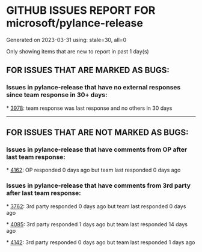 
# GITHUB ISSUES REPORT FOR microsoft/pylance-release


Generated on 2023-03-31 using: stale=30, all=0


Only showing items that are new to report in past 1 day(s)


## FOR ISSUES THAT ARE MARKED AS BUGS:


### Issues in pylance-release that have no external responses since team response in 30+ days:


\* [3978](https://github.com/microsoft/pylance-release/issues/3978 "pylance is too slow when using sklearn. Checking and Analyzing are repeated every time when the file saved (&quot;Long operation: checking:&quot;)"): team response was last response and no others in 30 days

---

## FOR ISSUES THAT ARE NOT MARKED AS BUGS:


### Issues in pylance-release that have comments from OP after last team response:


\* [4162](https://github.com/microsoft/pylance-release/issues/4162 "Pylance does not see installed libraries with the main interpreter selected"): OP responded 0 days ago but team last responded 0 days ago

### Issues in pylance-release that have comments from 3rd party after last team response:


\* [3762](https://github.com/microsoft/pylance-release/issues/3762 "Pylance extension leads to high CPU usage and heat"): 3rd party responded 0 days ago but team last responded 0 days ago

\* [4085](https://github.com/microsoft/pylance-release/issues/4085 "Create documentation on the topic of using pylance and pyright (CLI) together"): 3rd party responded 1 days ago but team last responded 14 days ago

\* [4142](https://github.com/microsoft/pylance-release/issues/4142 "pylance randomly stopped recognizing used imports "): 3rd party responded 0 days ago but team last responded 1 days ago
